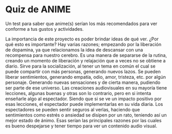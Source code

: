 # Quiz de ANIME

Un test para saber que anime(s) serían los más recomendados para ver conforme a tus gustos y actividades.

La importancia de este proyecto es poder brindar ideas de qué ver. ¿Por qué esto es importante? Hay varias razones; empezando por la liberación de dopamina, ya que relacionamos la idea de descansar con una recompensa para nuestro cerebro. Es una manera de separarse de la rutina, creando un momento de liberación y relajación que a veces no se obtiene a diario. Sirve para la socialización, al tener un tema en común el cual se puede compartir con más personas, generando nuevos lazos. Se pueden liberar sentimientos, generando empatía, odio, amor, tristeza, etc. por algún personaje. Generando nuevas sensaciones y de cierta manera, pudiendo ser parte de ese universo. Las creaciones audiovisuales en su mayoría tiene lecciones, algunas buenas y otras son lo contrario, pero en si intenta enseñarle algo al espectador. Siendo que si se ve un impacto positivo por esas lecciones, el espectador puede implementarlas en su vida diaria. Los espectadores se pueden sentir seguros al verlas, haciendo que sentimientos como estrés o ansiedad se disipen por un rato, teniendo así un mejor estado de ánimo. Esas serían las principales razones por las cuales es bueno despejarse y tener tiempo para ver un contenido audio visual.

